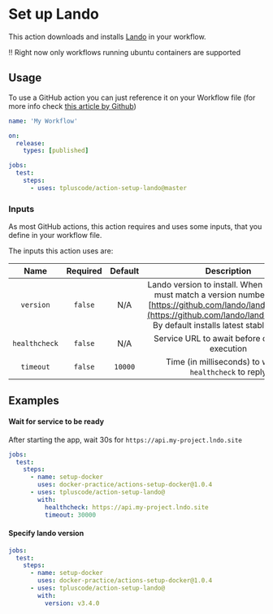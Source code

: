 # Set up Lando

This action downloads and installs [Lando](https://lando.dev) in your workflow.

‼️ Right now only workflows running ubuntu containers are supported

## Usage

To use a GitHub action you can just reference it on your Workflow file
(for more info check [this article by Github](https://help.github.com/en/actions/automating-your-workflow-with-github-actions/configuring-a-workflow))

```yml
name: 'My Workflow'

on:
  release:
    types: [published]

jobs:
  test:
    steps:
      - uses: tpluscode/action-setup-lando@master
```

### Inputs

As most GitHub actions, this action requires and uses some inputs, that you define in
your workflow file.

The inputs this action uses are:

|     Name      | Required | Default |                                                                                                    Description                                                                                                    |
|:-------------:|:--------:|:-------:|:-----------------------------------------------------------------------------------------------------------------------------------------------------------------------------------------------------------------:|
|   `version`   | `false`  |   N/A   | Lando version to install. When specified, it must match a version number listed on [https://github.com/lando/lando/releases](https://github.com/lando/lando/releases). By default installs latest stable releasee |
| `healthcheck` |  `false`  |   N/A   |                                                                                 Service URL to await before continuing execution                                                                                  |
|   `timeout`   |  `false`  | `10000` |                                                                            Time (in milliseconds) to  wait for `healthcheck` to reply                                                                             |

## Examples

#### Wait for service to be ready

After starting the app, wait 30s for `https://api.my-project.lndo.site`

```yaml
jobs:
  test:
    steps:
      - name: setup-docker
        uses: docker-practice/actions-setup-docker@1.0.4
      - uses: tpluscode/action-setup-lando@
        with:
          healthcheck: https://api.my-project.lndo.site
          timeout: 30000 
```

#### Specify lando version

```yaml
jobs:
  test:
    steps:
      - name: setup-docker
        uses: docker-practice/actions-setup-docker@1.0.4
      - uses: tpluscode/action-setup-lando@
        with:
          version: v3.4.0
```
